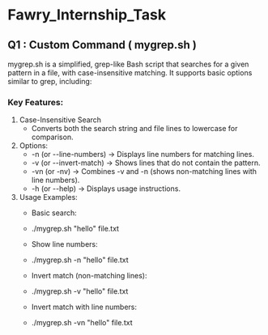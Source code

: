 # Fawry_Internship_Task
## Q1 : Custom Command ( mygrep.sh )
mygrep.sh is a simplified, grep-like Bash script that searches for a given pattern in a file, with case-insensitive matching. It supports basic options similar to grep, including:
### Key Features:
1. Case-Insensitive Search
   - Converts both the search string and file lines to lowercase for comparison.
2. Options:
   - -n (or --line-numbers) → Displays line numbers for matching lines.
   - -v (or --invert-match) → Shows lines that do not contain the pattern.
   - -vn (or -nv) → Combines -v and -n (shows non-matching lines with line numbers).
   - -h (or --help) → Displays usage instructions.
3. Usage Examples:
   - Basic search:
   - ./mygrep.sh "hello" file.txt
     
   - Show line numbers:
   - ./mygrep.sh -n "hello" file.txt
  
   - Invert match (non-matching lines):
   - ./mygrep.sh -v "hello" file.txt
  
   - Invert match with line numbers:
   - ./mygrep.sh -vn "hello" file.txt
